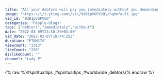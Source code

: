 ```yaml
---
title: "All your debtors will pay you immediately without you demanding for it"
image: "https:\/\/i.ytimg.com\/vi\/9JB1pVGPVUQ\/hqdefault.jpg"
vid_id: "9JB1pVGPVUQ"
categories: "People-Blogs"
tags: ["debtors","immediately","without"]
date: "2022-03-09T23:10:29+03:00"
vid_date: "2022-03-07T18:44:25Z"
duration: "PT8M17S"
viewcount: "3313"
likeCount: "220"
dislikeCount: ""
channel: "Lady P"
---
```

{% raw %}#spiritualtips ,#spiritualtips ,#worldwide ,debtors{% endraw %}
